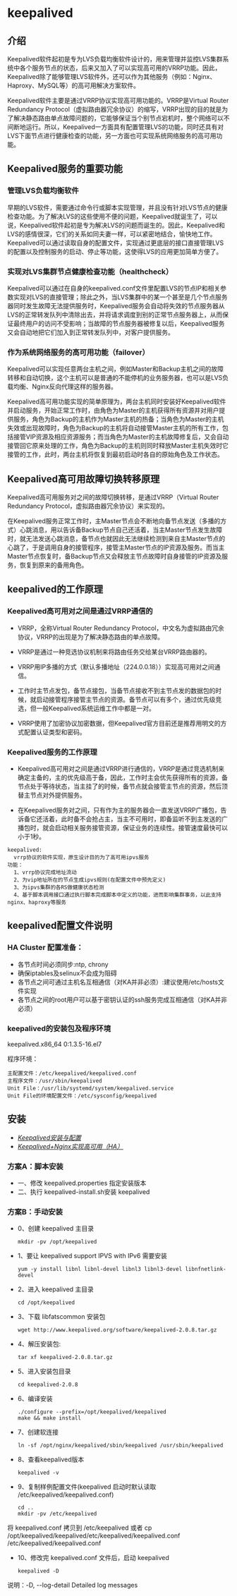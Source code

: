 # keepalived 

## 介绍
Keepalived软件起初是专为LVS负载均衡软件设计的，用来管理并监控LVS集群系统中各个服务节点的状态，后来又加入了可以实现高可用的VRRP功能。因此，Keepalived除了能够管理LVS软件外，还可以作为其他服务（例如：Nginx、Haproxy、MySQL等）的高可用解决方案软件。

Keepalived软件主要是通过VRRP协议实现高可用功能的。VRRP是Virtual Router Redundancy Protocol（虚拟路由器冗余协议）的缩写，VRRP出现的目的就是为了解决静态路由单点故障问题的，它能够保证当个别节点宕机时，整个网络可以不间断地运行。所以，Keepalived一方面具有配置管理LVS的功能，同时还具有对LVS下面节点进行健康检查的功能，另一方面也可实现系统网络服务的高可用功能。

## Keepalived服务的重要功能

### 管理LVS负载均衡软件
早期的LVS软件，需要通过命令行或脚本实现管理，并且没有针对LVS节点的健康检查功能。为了解决LVS的这些使用不便的问题，Keepalived就诞生了，可以说，Keepalived软件起初是专为解决LVS的问题而诞生的。因此，Keepalived和LVS的感情很深，它们的关系如同夫妻一样，可以紧密地结合，愉快地工作。Keepalived可以通过读取自身的配置文件，实现通过更底层的接口直接管理LVS的配置以及控制服务的启动、停止等功能，这使得LVS的应用更加简单方便了。

### 实现对LVS集群节点健康检查功能（healthcheck）
Keepalived可以通过在自身的keepalived.conf文件里配置LVS的节点IP和相关参数实现对LVS的直接管理；除此之外，当LVS集群中的某一个甚至是几个节点服务器同时发生故障无法提供服务时，Keepalived服务会自动将失效的节点服务器从LVS的正常转发队列中清除出去，并将请求调度到别的正常节点服务器上，从而保证最终用户的访问不受影响；当故障的节点服务器被修复以后，Keepalived服务又会自动地把它们加入到正常转发队列中，对客户提供服务。

### 作为系统网络服务的高可用功能（failover）
Keepalived可以实现任意两台主机之间，例如Master和Backup主机之间的故障转移和自动切换，这个主机可以是普通的不能停机的业务服务器，也可以是LVS负载均衡、Nginx反向代理这样的服务器。

Keepalived高可用功能实现的简单原理为，两台主机同时安装好Keepalived软件并启动服务，开始正常工作时，由角色为Master的主机获得所有资源并对用户提供服务，角色为Backup的主机作为Master主机的热备；当角色为Master的主机失效或出现故障时，角色为Backup的主机将自动接管Master主机的所有工作，包括接管VIP资源及相应资源服务；而当角色为Master的主机故障修复后，又会自动接管回它原来处理的工作，角色为Backup的主机则同时释放Master主机失效时它接管的工作，此时，两台主机将恢复到最初启动时各自的原始角色及工作状态。

## Keepalived高可用故障切换转移原理
Keepalived高可用服务对之间的故障切换转移，是通过VRRP（Virtual Router Redundancy Protocol，虚拟路由器冗余协议）来实现的。

在Keepalived服务正常工作时，主Master节点会不断地向备节点发送（多播的方式）心跳消息，用以告诉备Backup节点自己还活着，当主Master节点发生故障时，就无法发送心跳消息，备节点也就因此无法继续检测到来自主Master节点的心跳了，于是调用自身的接管程序，接管主Master节点的IP资源及服务。而当主Master节点恢复时，备Backup节点又会释放主节点故障时自身接管的IP资源及服务，恢复到原来的备用角色。

 

## keepalived的工作原理
### Keepalived高可用对之间是通过VRRP通信的
- VRRP，全称Virtual Router Redundancy Protocol，中文名为虚拟路由冗余协议，VRRP的出现是为了解决静态路由的单点故障。

- VRRP是通过一种竞选协议机制来将路由任务交给某台VRRP路由器的。

- VRRP用IP多播的方式（默认多播地址（224.0.0.18））实现高可用对之间通信。

- 工作时主节点发包，备节点接包，当备节点接收不到主节点发的数据包的时候，就启动接管程序接管主节点的资源。备节点可以有多个，通过优先级竞选，但一般Keepalived系统运维工作中都是一对。

- VRRP使用了加密协议加密数据，但Keepalived官方目前还是推荐用明文的方式配置认证类型和密码。

### Keepalived服务的工作原理
- Keepalived高可用对之间是通过VRRP进行通信的，VRRP是通过竞选机制来确定主备的，主的优先级高于备，因此，工作时主会优先获得所有的资源，备节点处于等待状态，当主挂了的时候，备节点就会接管主节点的资源，然后顶替主节点对外提供服务。

- 在Keepalived服务对之间，只有作为主的服务器会一直发送VRRP广播包，告诉备它还活着，此时备不会抢占主，当主不可用时，即备监听不到主发送的广播包时，就会启动相关服务接管资源，保证业务的连续性。接管速度最快可以小于1秒。

```
keepalived:
  vrrp协议的软件实现，原生设计目的为了高可用ipvs服务
功能：
  1、vrrp协议完成地址流动
  2、为vip地址所在的节点生成ipvs规则(在配置文件中预先定义)
  3、为ipvs集群的各RS做健康状态检测
  4、基于脚本调用接口通过执行脚本完成脚本中定义的功能，进而影响集群事务，以此支持nginx、haproxy等服务
```

## keepalived配置文件说明

### HA Cluster 配置准备：
- 各节点时间必须同步:ntp, chrony
- 确保iptables及selinux不会成为阻碍
- 各节点之间可通过主机名互相通信（对KA并非必须）:建议使用/etc/hosts文件实现
- 各节点之间的root用户可以基于密钥认证的ssh服务完成互相通信（对KA并非必须）

### keepalived的安装包及程序环境
 keepalived.x86_64 0:1.3.5-16.el7 

程序环境：
```
主配置文件：/etc/keepalived/keepalived.conf
主程序文件：/usr/sbin/keepalived
Unit File：/usr/lib/systemd/system/keepalived.service
Unit File的环境配置文件：/etc/sysconfig/keepalived
```

## 安装
- *[Keepalived安装与配置](https://blog.csdn.net/xyang81/article/details/52554398)*
- *[Keepalived+Nginx实现高可用（HA）](https://blog.csdn.net/xyang81/article/details/52556886)*

### 方案A：脚本安装

* 一、修改 keepalived.properties 指定安装版本
* 二、执行 keepalived-install.sh安装 keepalived


### 方案B：手动安装

* 0、创建 keepalived 主目录

      mkdir -pv /opt/keepalived

* 1、要让 keepalived support IPVS with IPv6 需要安装

      yum -y install libnl libnl-devel libnl3 libnl3-devel libnfnetlink-devel

* 2、进入 keepalived 主目录

      cd /opt/keepalived

* 3、下载 libfatscommon 安装包

      wget http://www.keepalived.org/software/keepalived-2.0.8.tar.gz

* 4、解压安装包:

      tar xf keepalived-2.0.8.tar.gz

* 5、进入安装包目录

      cd keepalived-2.0.8

* 6、编译安装

      ./configure --prefix=/opt/keepalived/keepalived
      make && make install

* 7、创建软连接

      ln -sf /opt/nginx/keepalived/sbin/keepalived /usr/sbin/keepalived

* 8、查看keepalived版本

      keepalived -v

* 9、复制样例配置文件(keepalived 启动时默认读取 /etc/keepalived/keepalived.conf)

      cd ..
      mkdir -pv /etc/keepalived
      
将 keepalived.conf 拷贝到 /etc/keepalived
或者 cp /opt/keepalived/keepalived/etc/keepalived/keepalived.conf /etc/keepalived/keepalived.conf

* 10、修改完 keepalived.conf 文件后，启动 keepalived

      keepalived -D
      
说明：-D, --log-detail             Detailed log messages


